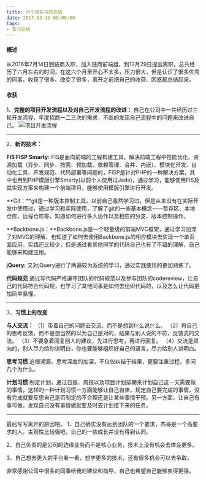 ```yaml
---
title: 六个月实习的总结
date: 2017-03-19 00:00:00
tags:
- 实习总结
---
```


#### 概述
从2016年7月14日到链商入职，加入链商前端组，到12月29日提出离职，总共经历了六月左右的时间，在这六个月里开心不太多，压力很大，但是认识了很多优秀的同事，收获了很多、改变了很多，离开之前把自己的收获、困惑都总结起来。

<!-- more -->

#### 收获
1、**完整的项目开发流程以及对自己开发流程的改进：**
自己在公司中一共经历过三轮开发流程，年度招商一二三次的需求，不断的发现自己流程中的问题来改进自己。
![项目开发流程](/images/20170118/17.png)

*****
2、**新的技术：**

**FIS FISP Smarty:** FIS是面向前端的工程构建工具。解决前端工程中性能优化、资源加载（异步、同步、按需、预加载、依赖管理、合并、内嵌）、模块化开发、自动化工具、开发规范、代码部署等问题的，FISP是针对PHP的一种解决方案，其中也用到PHP模版引擎Smarty(以前个人使用过Jade)，通过学习，能够使用FIS及其实现方案来构建一个前端项目，能够使用模版引擎进行开发。

**Git：**git是一种版本控制工具，以前自己虽然学习过，但是从来没有在实际开发中使用过，通过学习和实际使用，了解了git的一些基本概念——暂存区、本地仓库、远程仓库等，知道如何进行多人协作以及相应的分支、版本控制操作。

**Backbone.js：**Backbone.js是一个轻量级的前端MVC框架，通过学习加深了对MVC的理解，也知道了如何去使用Backbone.js的相应模块去实现一个单页面应用。实践还比较少，但是通过看其他同学的代码自己也有了不错的理解，自己能够来构建应用。

**jQuery:** 又对jQuery进行了两遍较为系统的学习，通过实践使用的更加熟练了。

**代码规范**
通过写代码严格遵守团队的代码规范以及参与团队的codereview，让自己的代码符合代码规，也学习了其他同事是如何去组织代码的，以及怎么让代码更加简单易懂。
******
3、**习惯上的改变**

**与人交流：**
（1）带着自己的问题去交流，而不是想到什么说什么。
（2）将自己的思考反馈，而不是想当然的以为自己是对的，结果与别人说的不符，反馈式的交流。
（3）不要急着回复别人的建议，先进行思考，再进行回复。
（4）交流是双向的，别人尽力给你讲明白，你也要能够组织好自己的语言，尽力给别人讲明白。

**思考习惯**
追根溯源，思考深度的加深，不仅仅纠结于结果，更要注重过程，多问几个为什么。

**计划习惯**
制定计划，通过日报、周报以及项目计划排期来计划自己这一天需要做的事情，这样的一种计划习惯一方面能够让自己自律，规定自己要完成的事情，没有完成就要反思自己是否制定的不合理还是让某些事情干预。另一方面，让自己有事可做，发现自己没有事情做就要及时去计划接下来的任务。

*****
最后写写离开的原因吧。
1、自己确实没有达到团队的一个要求，杰哥是一个高要求的人，主观性比较强吧，自己的一些成长并没有得到认同。

2、自己负责的是公司的边缘业务而不是核心业务，技术上没有机会去体会更多。

3、自己想去更大的平台看一看，想学更多的技术，还有很多机会可以去争取。

非常感谢公司中很多的同事给我的建议和指导，自己也希望自己能够变得更强。
